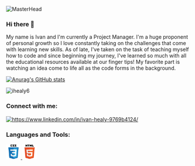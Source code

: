 ![MasterHead](https://wallpaperaccess.com/full/2471283.gif)
### Hi there 👋

My name is Ivan and I'm currently a Project Manager. I'm a huge proponent of personal growth so I love constantly taking on the challenges that come with learning new skills. As of late, I've taken on the task of teaching myself how to code and since beginning my journey, I've learned so much with all the educational resources available at our finger tips! My favorite part is watching an idea come to life all as the code forms in the background. 

[![Anurag's GitHub stats](https://github-readme-stats.vercel.app/api?username=ihealy16)](https://github.com/anuraghazra/github-readme-stats)

<p align="left"> <img src="https://komarev.com/ghpvc/?username=ihealy6&label=Profile%20views&color=0e75b6&style=flat" alt="ihealy6" /> </p>

<h3 align="left">Connect with me:</h3>
<p align="left">
<a href="https://linkedin.com/in/https://www.linkedin.com/in/ivan-healy-9769b4124/" target="blank"><img align="center" src="https://raw.githubusercontent.com/rahuldkjain/github-profile-readme-generator/master/src/images/icons/Social/linked-in-alt.svg" alt="https://www.linkedin.com/in/ivan-healy-9769b4124/" height="30" width="40" /></a>
</p>

<h3 align="left">Languages and Tools:</h3>
<p align="left"> <a href="https://www.w3schools.com/css/" target="_blank" rel="noreferrer"> <img src="https://raw.githubusercontent.com/devicons/devicon/master/icons/css3/css3-original-wordmark.svg" alt="css3" width="40" height="40"/> </a> <a href="https://www.w3.org/html/" target="_blank" rel="noreferrer"> <img src="https://raw.githubusercontent.com/devicons/devicon/master/icons/html5/html5-original-wordmark.svg" alt="html5" width="40" height="40"/> </a> </p>

